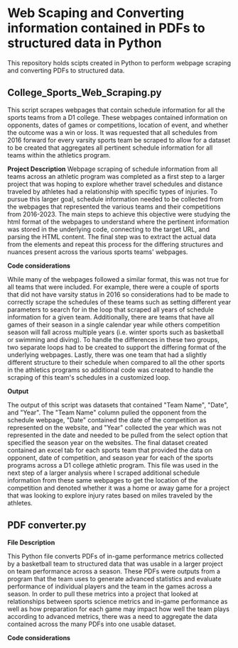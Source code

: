 # Web Scaping and Converting information contained in PDFs to structured data in Python
This repository holds scipts created in Python to perform webpage scraping and converting PDFs to structured data.

## College_Sports_Web_Scraping.py

This script scrapes webpages that contain schedule information for all the sports teams from a D1 college. These webpages contained information on opponents, dates of games or competitions, location of event, and whether the outcome was a win or loss. It was requested that all schedules from 2016 forward for every varsity sports team be scraped to allow for a dataset to be created that aggregates all pertinent schedule information for all teams within the athletics program. 

**Project Description**
Webpage scraping of schedule information from all teams across an athletic program was completed as a first step to a larger project that was hoping to explore whether travel schedules and distance traveled by athletes had a relationship with specific types of injuries. To pursue this larger goal, schedule information needed to be collected from the webpages that represented the various teams and their competitions from 2016-2023. The main steps to achieve this objective were studying the html format of the webpages to understand where the pertinent information was stored in the underlying code, connecting to the target URL, and parsing the HTML content. The final step was to extract the actual data from the elements and repeat this process for the differing structures and nuances present across the various sports teams' webpages.

**Code considerations**

While many of the webpages followed a similar format, this was not true for all teams that were included. For example, there were a couple of sports that did not have varsity status in 2016 so considerations had to be made to correctly scrape the schedules of these teams such as setting different year parameters to search for in the loop that scraped all years of schedule information for a given team. Additionally, there are teams that have all games of their season in a single calendar year while others competition season will fall across multiple years (i.e. winter sports such as basketball or swimming and diving). To handle the differences in these two groups, two separate loops had to be created to support the differing format of the underlying webpages. Lastly, there was one team that had a slightly different structure to their schedule when compared to all the other sports in the athletics programs so additional code was created to handle the scraping of this team's schedules in a customized loop.

**Output**

The output of this script was datasets that contained "Team Name", "Date", and "Year". The "Team Name" column pulled the opponent from the schedule webpage, "Date" contained the date of the competition as represented on the website, and "Year" collected the year which was not represented in the date and needed to be pulled from the select option that specified the season year on the websites. The final dataset created contained an excel tab for each sports team that provided the data on opponent, date of competition, and season year for each of the sports programs across a D1 college athletic program. This file was used in the next step of a larger analysis where I scraped additional schedule information from these same webpages to get the location of the competition and denoted whether it was a home or away game for a project that was looking to explore injury rates based on miles traveled by the athletes.

## PDF converter.py

**File Description**

This Python file converts PDFs of in-game performance metrics collected by a basketball team to structured data that was usable in a larger project on team performance across a season. These PDFs were outputs from a program that the team uses to generate advanced statistics and evaluate performance of individual players and the team in the games across a season. In order to pull these metrics into a project that looked at relationships between sports science metrics and in-game performance as well as how preparation for each game may impact how well the team plays according to advanced metrics, there was a need to aggregate the data contained across the many PDFs into one usable dataset.

**Code considerations**

